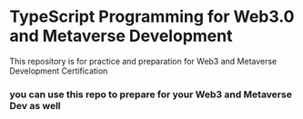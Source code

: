 # TypeScript Programming for Web3.0 and Metaverse Development
This repository is for practice and preparation for Web3 and Metaverse Development Certification
### you can use this repo to prepare for your Web3 and Metaverse Dev as well
